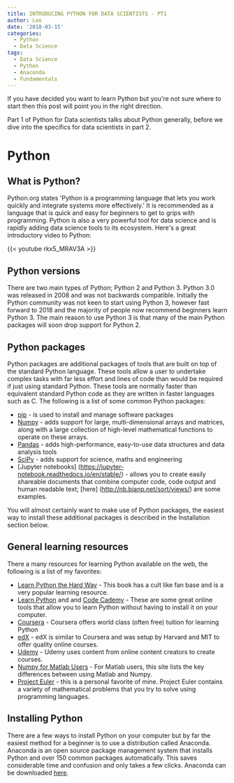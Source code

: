 ```yaml
---
title: INTRODUCING PYTHON FOR DATA SCIENTISTS - PT1 
author: Leo
date: '2018-03-15'
categories:
  - Python
  - Data Science
tags:
  - Data Science
  - Python
  - Anaconda
  - Fundamentals 
---
```


If you have decided you want to learn Python but you're not sure where to start then this post will point you in the right direction. 

Part 1 of Python for Data scientists talks about Python generally, before we dive into the specifics for data scientists in part 2. 

# Python
## What is Python? 
Python.org states 'Python is a programming language that lets you work quickly and integrate systems more effectively.' It is recommended as a language that is quick and easy for beginners to get to grips with programming. Python is also a very powerful tool for data science and is rapidly adding data science tools to its ecosystem. Here's a great introductory video to Python: 

{{< youtube rkx5_MRAV3A >}}

## Python versions
There are two main types of Python; Python 2 and Python 3. Python 3.0 was released in 2008 and was not backwards compatible. Initially the Python community was not keen to start using Python 3, however fast forward to 2018 and the majority of people now recommend beginners learn Python 3. The main reason to use Python 3 is that many of the main Python packages will soon drop support for Python 2. 

## Python packages
Python packages are additional packages of tools that are built on top of the standard Python language. These tools allow a user to undertake complex tasks with far less effort and lines of code than would be required if just using standard Python. These tools are normally faster than equivalent standard Python code as they are written in faster languages such as C. The following is a list of some common Python packages: 

* [pip](https://pypi.python.org/pypi/pip) - is used to install and manage software packages
* [Numpy](http://www.numpy.org/) - adds support for large, multi-dimensional arrays and matrices, along with a large collection of high-level mathematical functions to operate on these arrays.
* [Pandas](https://pandas.pydata.org) - adds high-performance, easy-to-use data structures and data analysis tools
* [SciPy](https://www.scipy.org/) - adds support for science, maths and engineering
* [Jupyter notebooks] (https://jupyter-notebook.readthedocs.io/en/stable/) -  allows you to create easily shareable documents that combine computer code, code output and human readable text; [here] (http://nb.bianp.net/sort/views/) are some examples. 

You will almost certainly want to make use of Python packages, the easiest way to install these additional packages is described in the Installation section below. 

## General learning resources
There a many resources for learning Python available on the web, the following is a list of my favorites: 

* [Learn Python the Hard Way](https://learnpythonthehardway.org/) - This book has a cult like fan base and is a very popular learning resource. 
* [Learn Python](https://www.learnpython.org) and and [Code Cademy](https://www.codecademy.com) - These are some great online tools that allow you to learn Python without having to install it on your computer. 
* [Coursera](https://www.coursera.org/courses?languages=en&query=python) - Coursera offers world class (often free) tuition for learning Python 
* [edX](https://www.edx.org/course?search_query=python) - edX is similar to Coursera and was setup by Harvard and MIT to offer quality online courses. 
* [Udemy](https://www.udemy.com/) - Udemy uses content from online content creators to create courses.
* [Numpy for Matlab Users](https://docs.scipy.org/doc/numpy-dev/user/numpy-for-matlab-users.html) - For Matlab users, this site lists the key differences between using Matlab and Numpy.
* [Project Euler](https://projecteuler.net) - this is a personal favorite of mine. Project Euler contains a variety of mathematical problems that you try to solve using programming languages.    

## Installing Python
There are a few ways to install Python on your computer but by far the easiest method for a beginner is to use a distribution called Anaconda. Anaconda is an open source package management system that installs Python and over 150 common packages automatically. This saves considerable time and confusion and only takes a few clicks. Anaconda can be downloaded [here](https://conda.io/docs/user-guide/install/index.html).
